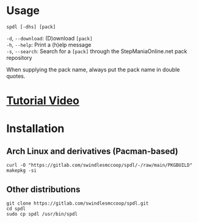 # Usage
`spdl [-dhs] [pack]`

`-d`, `--download`: (D)ownload `[pack]`\
`-h`, `--help`: Print a (h)elp message\
`-s`, `--search`: Search for a `[pack]` through the StepManiaOnline.net pack repository

When supplying the pack name, always put the pack name in double quotes.

# [Tutorial Video](https://youtube.com/watch?v=T04WqVUnaVI)

# Installation
## Arch Linux and derivatives (Pacman-based)
```
curl -O "https://gitlab.com/swindlesmccoop/spdl/-/raw/main/PKGBUILD"
makepkg -si
```
## Other distributions
```
git clone https://gitlab.com/swindlesmccoop/spdl.git
cd spdl
sudo cp spdl /usr/bin/spdl
```
